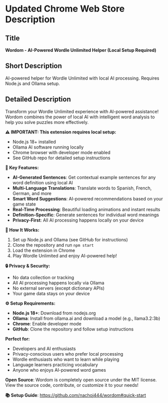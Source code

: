 # Updated Chrome Web Store Description

## Title
**Wordom - AI-Powered Wordle Unlimited Helper (Local Setup Required)**

## Short Description
AI-powered helper for Wordle Unlimited with local AI processing. Requires Node.js and Ollama setup.

## Detailed Description
Transform your Wordle Unlimited experience with AI-powered assistance! Wordom combines the power of local AI with intelligent word analysis to help you solve puzzles more effectively.

**⚠️ IMPORTANT: This extension requires local setup:**
- Node.js 18+ installed
- Ollama AI software running locally
- Chrome browser with developer mode enabled
- See GitHub repo for detailed setup instructions

**🤖 Key Features:**
- **AI-Generated Sentences**: Get contextual example sentences for any word definition using local AI
- **Multi-Language Translations**: Translate words to Spanish, French, German, and more
- **Smart Word Suggestions**: AI-powered recommendations based on your game state
- **Real-Time Processing**: Beautiful loading animations and instant results
- **Definition-Specific**: Generate sentences for individual word meanings
- **Privacy-First**: All AI processing happens locally on your device

**🎯 How It Works:**
1. Set up Node.js and Ollama (see GitHub for instructions)
2. Clone the repository and run `npm start`
3. Load the extension in Chrome
4. Play Wordle Unlimited and enjoy AI-powered help!

**🔒 Privacy & Security:**
- No data collection or tracking
- All AI processing happens locally via Ollama
- No external servers (except dictionary APIs)
- Your game data stays on your device

**⚙️ Setup Requirements:**
- **Node.js 18+**: Download from nodejs.org
- **Ollama**: Install from ollama.ai and download a model (e.g., llama3.2:3b)
- **Chrome**: Enable developer mode
- **GitHub**: Clone the repository and follow setup instructions

**Perfect for:**
- Developers and AI enthusiasts
- Privacy-conscious users who prefer local processing
- Wordle enthusiasts who want to learn while playing
- Language learners practicing vocabulary
- Anyone who enjoys AI-powered word games

**Open Source**: Wordom is completely open source under the MIT license. View the source code, contribute, or customize it to your needs!

**📚 Setup Guide**: https://github.com/nachoj444/wordom#quick-start

